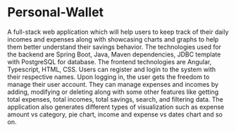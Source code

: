 # Personal-Wallet

A full-stack web application which will help users to keep track of their daily incomes and expenses along with showcasing charts and graphs to help them better understand their savings behavior. The technologies used for the backend are Spring Boot, Java, Maven dependencies, JDBC template with PostgreSQL for database. The frontend technologies are Angular, Typescript, HTML, CSS. Users can register and login to the system with their respective names. Upon logging in, the user gets the freedom to manage their user account. They can manage expenses and incomes by adding, modifying or deleting along with some other features like getting total expenses, total incomes, total savings, search, and filtering data. The application also generates different types of visualization such as expense amount vs category, pie chart, income and expense vs dates chart and so on.

